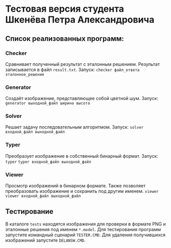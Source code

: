 ﻿# Тестовая версия студента Шкенёва Петра Александровича

## Список реализованных программ:

### Checker
Cравнивает полученный результат с эталонным решением. Результат записывается в файл `result.txt`.
Запуск:
`checker файл_ответа эталонное_решение`

### Generator
Создаёт изображение, представляющее собой цветной шум.
Запуск:
`generator выходной_файл ширина высота`

### Solver
Решает задачу последовательным алгоритмом.
Запуск:
`solver входной_файл выходной_файл`

### Typer
Преобразует изображение в собственный бинарный формат.
Запуск:
`typer`
`typer входной_файл выходной_файл`

### Viewer
Просмотр изображений в бинарном формате. Также позволяет преобразовать изображение и сохранить под другим именем.
`viewer`
`viewer входной_файл выходной_файл`

## Тестирование

В каталоге `tests` находятся изображения для проверки в формате PNG и эталонные решения под именем `*.model`.
Для тестирования программ запустите командный сценарий `TESTER.CMD`.
Для удаления получившихся изображений запустите `DELANSW.CMD`.
